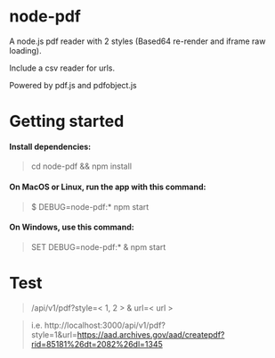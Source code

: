 # node-pdf
A node.js pdf reader with 2 styles (Based64 re-render and iframe raw loading).

Include a csv reader for urls.

Powered by pdf.js and pdfobject.js

# Getting started 

#### Install dependencies:
> cd node-pdf && npm install

#### On MacOS or Linux, run the app with this command:
> $ DEBUG=node-pdf:* npm start
  
#### On Windows, use this command:
> SET DEBUG=node-pdf:* & npm start


# Test

> /api/v1/pdf?style=< 1, 2 > & url=< url >

> i.e. 
  http://localhost:3000/api/v1/pdf?style=1&url=https://aad.archives.gov/aad/createpdf?rid=85181%26dt=2082%26dl=1345